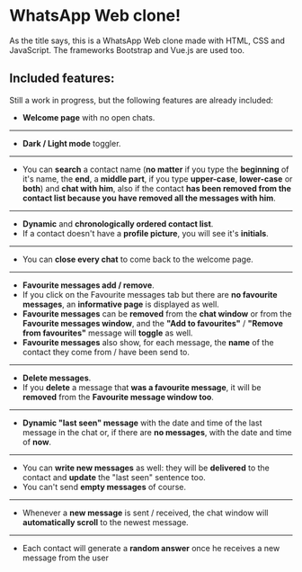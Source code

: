 # WhatsApp Web clone!

As the title says, this is a WhatsApp Web clone made with HTML, CSS and JavaScript. The frameworks Bootstrap and Vue.js are used too.


## Included features:
Still a work in progress, but the following features are already included:
- **Welcome page** with no open chats.
---
- **Dark / Light mode** toggler.
---
- You can **search** a contact name (**no matter** if you type the **beginning** of it's name, the **end**, a **middle part**, if you type **upper-case**, **lower-case** or **both**) and **chat with him**, also if the contact **has been removed from the contact list because you have removed all the messages with him**.
---
- **Dynamic** and **chronologically ordered contact list**.
- If a contact doesn't have a **profile picture**, you will see it's **initials**.
---
- You can **close every chat** to come back to the welcome page.
---
- **Favourite messages add / remove**.
- If you click on the Favourite messages tab but there are **no favourite messages**, an **informative page** is displayed as well.
- **Favourite messages** can be **removed** from the **chat window** or from the **Favourite messages window**, and the **"Add to favourites"** / **"Remove from favourites"** message will **toggle** as well.
- **Favourite messages** also show, for each message, the **name** of the contact they come from / have been send to.
---
- **Delete messages**.
- If you **delete** a message that **was a favourite message**, it will be **removed** from the **Favourite message window too**.
---
- **Dynamic "last seen" message** with the date and time of the last message in the chat or, if there are **no messages**, with the date and time of **now**.
---
- You can **write new messages** as well: they will be **delivered** to the contact and **update** the "last seen" sentence too.
- You can't send **empty messages** of course.
---
- Whenever a **new message** is sent / received, the chat window will **automatically scroll** to the newest message.
---
- Each contact will generate a **random answer** once he receives a new message from the user